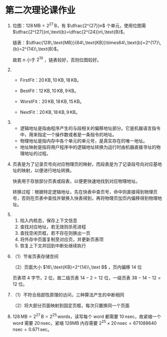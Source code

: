 # 第二次理论课作业

1. 位图：$128\,\text{MB}=2^{27}\,\text{B}$，有 $\dfrac{2^{27}}n$ 个单元，使用位图需 $\dfrac{2^{27}}n\,\text{b}=\dfrac{2^{24}}n\,\text{B}$，

   链表：$\dfrac{128\,\text{MB}}{64\,\text{KB}}\times64\,\text{b}=2^{17}\,{b}=2^{14}\,\text{B}$。

   故若 $n$ 小于 $2^{10}$ ，链表较好，否则位图较好。

2. - FirstFit：$20\,\text{KB}, 10\,\text{KB}, 18\,\text{KB}$。

   - BestFit：$12\,\text{KB},10\,\text{KB}, 9\,\text{KB}$。

   - WorstFit：$20\,\text{KB},18\,\text{KB},15\,\text{KB}$。

   - NextFit：$20\,\text{KB},18\,\text{KB},9\,\text{KB}$。

3. - 逻辑地址是指由程序产生的与段相关的偏移地址部分。它是机器语言指令中，用来指定一个操作数或者是一条指令的地址。
   - 物理地址是指内存中各个单元的单元号，是真实存在的唯一地址。
   - 地址映射是指将用户程序中的逻辑地址转换为运行时由机器直接寻址的物理地址的过程。

4. 页表是为了记录页号向对应物理页的映射，而段表是为了记录段号向对应基地址的映射，以便进行地址转换。

   快表用于存放部分页表或段表，以便更快速地找到对应物理地址。

   转换过程：根据特定逻辑地址，先在快表中查页号，命中则直接得到物理页号，否则在页表中查找并替换入快表得到，再将物理页加页内偏移得到物理地址。

5. 1. 陷入内核态，保存上下文信息
   2. 查找对应地址，若无效则杀死进程
   3. 查找空闲页框，若不存在则换出一页
   4. 将外存中页面复制至对应页，并更新页表项
   5. 恢复上下文并回到中断处继续执行

6. （1）节省页表存储空间

   （2）页面大小 $16\,\text{KB}=2^{14}\,\text B$ ，页内偏移 $14$ 位

   页表项 $4$ 字节，$2$ 位，故二级页表 $14-2=12$ 位，一级页表 $38-14-12=12$ 位。

7. （1）不符合局部性原理的访问，三种算法产生的中断相同

   （2）将大部分页面映射到固定页框，每次只置换同一个页面

8. $128\,\text{MB} = 2^{27}\,\text{B} = 2^{25}\,\text{words}$，读写每个 $\text{word}$ 都需要 $10\,\text{nsec}$，故紧缩一个 $\text{word}$ 需要 $20\,\text{nsec}$，紧缩 $128\text{MB}$ 内存需要 $2^{25}\times20\,\text{nsec}=671088640\,\text{nsec}=0.671\,\text{sec}$。